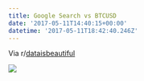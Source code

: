 ```yaml
---
title: Google Search vs BTCUSD
date: '2017-05-11T14:40:15+00:00'
datetime: '2017-05-11T18:42:40.246Z'
---
```



Via r/[dataisbeautiful](https://www.reddit.com/r/dataisbeautiful/comments/6aiked/bitcoin_google_search_trend_vs_bitcoin_value_oc/?st=j2kpj4hn&sh=e37f711a)

![](https://i.redd.it/2yt4fbzsktwy.png)

